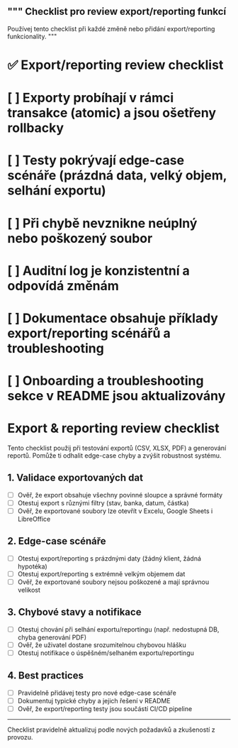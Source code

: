 """
Checklist pro review export/reporting funkcí
-------------------------------------------
Používej tento checklist při každé změně nebo přidání export/reporting funkcionality.
"""

# ✅ Export/reporting review checklist
#
# [ ] Exporty probíhají v rámci transakce (atomic) a jsou ošetřeny rollbacky
# [ ] Testy pokrývají edge-case scénáře (prázdná data, velký objem, selhání exportu)
# [ ] Při chybě nevznikne neúplný nebo poškozený soubor
# [ ] Auditní log je konzistentní a odpovídá změnám
# [ ] Dokumentace obsahuje příklady export/reporting scénářů a troubleshooting
# [ ] Onboarding a troubleshooting sekce v README jsou aktualizovány

# Export & reporting review checklist

Tento checklist použij při testování exportů (CSV, XLSX, PDF) a generování reportů. Pomůže ti odhalit edge-case chyby a zvýšit robustnost systému.

## 1. Validace exportovaných dat
- [ ] Ověř, že export obsahuje všechny povinné sloupce a správné formáty
- [ ] Otestuj export s různými filtry (stav, banka, datum, částka)
- [ ] Ověř, že exportované soubory lze otevřít v Excelu, Google Sheets i LibreOffice

## 2. Edge-case scénáře
- [ ] Otestuj export/reporting s prázdnými daty (žádný klient, žádná hypotéka)
- [ ] Otestuj export/reporting s extrémně velkým objemem dat
- [ ] Ověř, že exportované soubory nejsou poškozené a mají správnou velikost

## 3. Chybové stavy a notifikace
- [ ] Otestuj chování při selhání exportu/reportingu (např. nedostupná DB, chyba generování PDF)
- [ ] Ověř, že uživatel dostane srozumitelnou chybovou hlášku
- [ ] Otestuj notifikace o úspěšném/selhaném exportu/reportingu

## 4. Best practices
- [ ] Pravidelně přidávej testy pro nové edge-case scénáře
- [ ] Dokumentuj typické chyby a jejich řešení v README
- [ ] Ověř, že export/reporting testy jsou součástí CI/CD pipeline

---

Checklist pravidelně aktualizuj podle nových požadavků a zkušeností z provozu.
